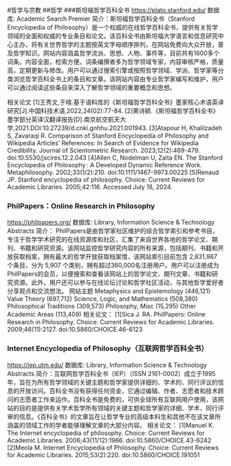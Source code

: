 #哲学与宗教
##哲学
###斯坦福哲学百科全书 
https://plato.stanford.edu/
数据库: Academic Search Premier
简介：斯坦福哲学百科全书（Stanford Encyclopedia of Philosophy）是一个权威的在线哲学百科全书，提供有关哲学领域的全面和权威的专业条目和论文。该百科全书由斯坦福大学语言和信息研究中心主办，将有关世界哲学的主题按英文字母顺序排列，在网站免费向大众开放，普及哲学知识。网站内容涵盖哲学流派、思想、人物、事件等，目前共有1600多个词条。内容全面，检索方便。词条编撰者多为哲学领域专家，内容审核严格，质量高，定期更新与修改。用户可以通过搜索引擎或按照哲学领域、学派、哲学家等分类浏览哲学百科全书上的条目和文章。该网站内容由专业哲学家编写和维护，用户可以通过阅读这些条目来深入了解哲学领域的重要概念和思想。

相关论文
[1]王秀文,于晴.基于语料库的《斯坦福哲学百科全书》墨家核心术语英译研究[J].中国科技术语,2022,24(02):77-84.
[2]黄诗颖.《斯坦福哲学百科全书》墨学部分英译汉翻译报告[D].南京航空航天大学,2021.DOI:10.27239/d.cnki.gnhhu.2021.001943.
[3]Atapour H, Khalilzadeh S, Zavaraqi R. Comparison of Stanford Encyclopedia of Philosophy and Wikipedia Articles’ References: In Search of Evidence for Wikipedia Credibility. Journal of Scientometric Research. 2023;12(2):469-479. doi:10.5530/jscires.12.2.043
[4]Allen C, Nodelman U, Zalta EN. The Stanford Encyclopedia of Philosophy : A Developed Dynamic Reference Work. Metaphilosophy. 2002;33(1/2):210. doi:10.1111/1467-9973.00225
[5]Renaud JP. Stanford encyclopedia of philosophy. Choice: Current Reviews for Academic Libraries. 2005;42:116. Accessed July 18, 2024. 


### PhilPapers：Online Research in Philosophy
https://philpapers.org/
数据库: Library, Information Science & Technology Abstracts
简介： PhilPapers是由哲学家社区维护的综合哲学索引和参考书目，专注于哲学学术研究的在线资源库和社区，汇集了来自世界各地的哲学论文、期刊、书籍和研究资源。该网站监控哲学研究内容的所有来源，包括期刊、书籍和开放获取档案，拥有最大的哲学开放获取档案馆，该网站索引目前包含 2,831,987 个条目，分为 5,907 个类别，拥有超过360,000名注册用户。用户可以注册成为PhilPapers的会员，以便搜索和查看该网站上的哲学论文、期刊文章、书籍和研究资源。此外，用户还可以参与在线论坛讨论和哲学社区活动，与其他哲学爱好者分享观点和交流想法。
网站主题
Metaphysics and Epistemology (446,121)
Value Theory (697,712)
Science, Logic, and Mathematics (508,380)
Philosophical Traditions (309,573)
Philosophy, Misc (15,295)
Other Academic Areas (113,409)
相关论文：
[1]Sica J. RA. PhilPapers: Online Research in Philosophy. Choice: Current Reviews for Academic Libraries. 2009;46(11):2127. doi:10.5860/CHOICE.46-6123

### Internet Encyclopedia of Philosophy（互联网哲学百科全书）
https://iep.utm.edu/
数据库: Library, Information Science & Technology Abstracts
简介：互联网哲学百科全书（IEP）（ISSN 2161-0002）成立于1995年，旨在为所有哲学领域的关键主题和哲学家提供详细的、学术的、同行评议的信息的开放访问。百科全书没有获得任何资金，它通过编辑、作者、志愿者和技术顾问的志愿者工作来运作。百科全书是免费的，可供全球所有互联网用户使用，该网站的目的是提供有关学术哲学所有领域的关键主题和哲学家的详细、学术、同行评审的信息。《百科全书》的文章旨在让哲学专业的高级本科生和其他不在该文章所涵盖的领域工作的学者能够理解文章的大部分内容。 
相关论文：
[1]Manuel K. The Internet encyclopedia of philosophy. Choice: Current Reviews for Academic Libraries. 2006;43(11/12):1966. doi:10.5860/CHOICE.43-6242
[2]Meola M. Internet Encyclopedia of Philosophy. Choice: Current Reviews for Academic Libraries. 2015;53(2):220. doi:10.5860/CHOICE.191051


